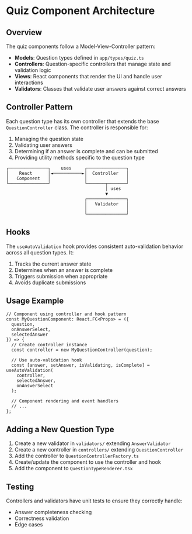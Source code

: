 # Quiz Component Architecture

## Overview
The quiz components follow a Model-View-Controller pattern:

- **Models**: Question types defined in `app/types/quiz.ts`
- **Controllers**: Question-specific controllers that manage state and validation logic 
- **Views**: React components that render the UI and handle user interactions
- **Validators**: Classes that validate user answers against correct answers

## Controller Pattern
Each question type has its own controller that extends the base `QuestionController` class. The controller is responsible for:

1. Managing the question state
2. Validating user answers
3. Determining if an answer is complete and can be submitted
4. Providing utility methods specific to the question type

```
┌───────────────┐    uses     ┌───────────────┐
│    React      │◄───────────►│  Controller   │
│   Component   │             │               │
└───────────────┘             └───────┬───────┘
                                      │ uses
                                      ▼
                              ┌───────────────┐
                              │   Validator   │
                              │               │
                              └───────────────┘
```

## Hooks
The `useAutoValidation` hook provides consistent auto-validation behavior across all question types. It:

1. Tracks the current answer state
2. Determines when an answer is complete
3. Triggers submission when appropriate
4. Avoids duplicate submissions

## Usage Example

```tsx
// Component using controller and hook pattern
const MyQuestionComponent: React.FC<Props> = ({ 
  question, 
  onAnswerSelect, 
  selectedAnswer 
}) => {
  // Create controller instance
  const controller = new MyQuestionController(question);
  
  // Use auto-validation hook
  const [answer, setAnswer, isValidating, isComplete] = useAutoValidation(
    controller, 
    selectedAnswer, 
    onAnswerSelect
  );

  // Component rendering and event handlers
  // ...
};
```

## Adding a New Question Type

1. Create a new validator in `validators/` extending `AnswerValidator`
2. Create a new controller in `controllers/` extending `QuestionController`
3. Add the controller to `QuestionControllerFactory.ts`
4. Create/update the component to use the controller and hook
5. Add the component to `QuestionTypeRenderer.tsx`

## Testing
Controllers and validators have unit tests to ensure they correctly handle:

- Answer completeness checking
- Correctness validation
- Edge cases
